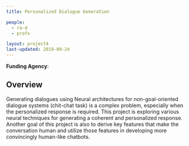 ```yaml
---
title: Personalized Dialogue Generation

people:
  - ra-d
  - profx

layout: project4
last-updated: 2019-09-24
---
```


<b>Funding Agency</b>:

<h2>Overview</h2>
Generating dialogues using Neural architectures for non-goal-oriented dialogue systems (chit-chat task) is a complex problem, especially when the personalized response is required. This project is exploring various neural techniques for generating a coherent and personalized response. Another goal of this project is also to derive key features that make the conversation human and utilize those features in developing more convincingly human-like chatbots.
